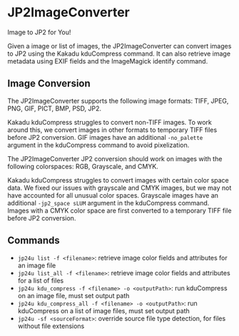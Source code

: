 # JP2ImageConverter

Image to JP2 for You!

Given a image or list of images, the JP2ImageConverter can convert images to JP2 using the Kakadu kduCompress command. 
It can also retrieve image metadata using EXIF fields and the ImageMagick identify command.

## Image Conversion
The JP2ImageConverter supports the following image formats: TIFF, JPEG, PNG, GIF, PICT, BMP, PSD, JP2.

Kakadu kduCompress struggles to convert non-TIFF images. To work around this, we convert images in other formats to 
temporary TIFF files before JP2 conversion. GIF images have an additional `-no_palette` argument in the kduCompress
command to avoid pixelization.

The JP2ImageConverter JP2 conversion should work on images with the following colorspaces: RGB, Grayscale, and CMYK.

Kakadu kduCompress struggles to convert images with certain color space data.
We fixed our issues with grayscale and CMYK images, but we may not have accounted for all unusual color spaces.
Grayscale images have an additional `-jp2_space sLUM` argument in the kduCompress command.
Images with a CMYK color space are first converted to a temporary TIFF file before JP2 conversion.

## Commands
- `jp24u list -f <filename>`: retrieve image color fields and attributes for an image file
- `jp24u list_all -f <filename>`: retrieve image color fields and attributes for a list of files
- `jp24u kdu_compress -f <filename> -o <outputPath>`: run kduCompress on an image file, must set output path
- `jp24u kdu_compress_all -f <filename> -o <outputPath>`: run kduCompress on a list of image files, must set output path
- `jp24u -sf <sourceFormat>`: override source file type detection, for files without file extensions
